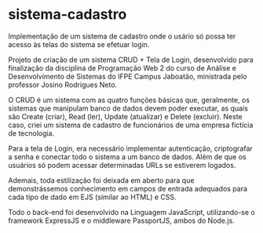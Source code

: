 # sistema-cadastro
Implementação de um sistema de cadastro onde o usário só possa ter acesso às telas do sistema se efetuar login.

Projeto de criação de um sistema CRUD + Tela de Login, desenvolvido para finalização da disciplina de Programação Web 2 do curso de Análise e Desenvolvimento de Sistemas do IFPE Campus Jaboatão, ministrada pelo professor Josino Rodrigues Neto.

O CRUD é um sistema com as quatro funções básicas que, geralmente, os sistemas que manipulam banco de dados devem poder executar, as quais são Create (criar), Read (ler), Update (atualizar) e Delete (excluir). Neste caso, criei um sistema de cadastro de funcionários de uma empresa fictícia de tecnologia.

Para a tela de Login, era necessário implementar autenticação, criptografar a senha e conectar todo o sistema a um banco de dados. Além de que os usuários só podem acessar determinadas URLs se estiverem logados.

Ademais, toda estilização foi deixada em aberto para que demonstrássemos conhecimento em campos de entrada adequados para cada tipo de dado em EJS (similar ao HTML) e CSS.

Todo o back-end foi desenvolvido na Linguagem JavaScript, utilizando-se o framework ExpressJS e o middleware PassportJS, ambos do Node.js.
